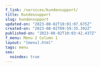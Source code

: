 ```yaml
---
f_link: /services/kundensupport/
title: Kundensupport
slug: kundensupport
updated-on: "2023-08-02T10:01:07.675Z"
created-on: "2023-08-02T09:59:35.392Z"
published-on: "2023-08-02T10:03:42.437Z"
f_menu: Menu 2 Column 1
layout: "[menu].html"
tags: menu
seo:
  noindex: true
---
```

